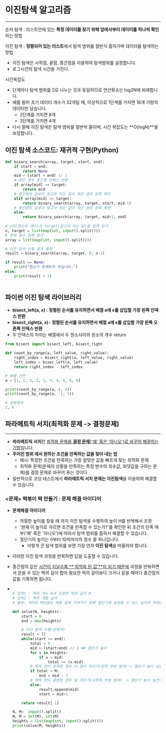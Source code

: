 # 이진탐색 알고리즘

---

순차 탐색 : 리스트안에 있는 **특정 데이터를 찾기 위해 앞에서부터 데이터를 하나씩 확인**하는 방법

이진 탐색 : **정렬되어 있는 리스트**에서 탐색 범위를 절반식 좁혀가며 데이터를 탐색하는 방법

- 이진 탐색은 시작점, 끝점, 중간점을 이용하여 탐색범위를 설정합니다.
- 로그시간의 탐색 시간을 가진다.

시간복잡도

- 단계마다 탐색 범위를 2로 나누는 것과 동일하므로 연산횟슈는 log2N에 비례합니다.
- 예를 들어 초기 데이터 개수가 32개일 때, 이상적으로 1단계를 거치면 16개 가량의 데이터만 남습니다.
  - 2단계를 거치면 8개
  - 3단계를 거치면 4개
- 다시 말해 이진 탐색은 탐색 범위를 절반씩 줄이며, 시간 복잡도는 **O(logN)**을 보장합니다.

## 이진 탐색 소스코드: 재귀적 구현(Python)

```python
def binary_search(array, target, start, end):
    if start > end:
        return None
    mid = (start + end) // 2
    # 찾은 경우 중간점 인덱스 반환
    if array[mid] == target:
        return mid
    # 중간점의 값보다 찾고자 하는 값이 작은 경우 왼쪽 확인
	elif array[mid] >= target:
    	return binary_search(array, target, start, mid-1)
    # 중간점의 값보다 찾고자 하는 값이 작은 경우 왼쪽 확인
    else:
        return binary_search(array, target, mid+1, end)
    
# n의(원소의 개수)과 target(찾고자 하는 값)을 입력 받기
n, target = list(map(int, input().split()))
# 전체 원소 입력 받기
array = list(map(int, input().split()))

# 이진 탐색 수행 결과 출력
result = binary_search(array, target, 0, n-1)

if result == None:
    print("원소가 존재하지 안습니다.")
else:
    print(result + 1) 
    
```

## 파이썬 이진 탐색 라이브러리

- **bisect_left(a, x) : 정렬된 순서를 유지하면서 배열 a에 x를 삽입할 가장 왼쪽 인덱스 반환**
- **bisect_right(a, x) : 정렬된 순서를 유지하면서 배열 a에 x를 삽입할 가장 왼쪽 오른쪽 인덱스 반환**
- 두 인덱스의 차이는 배열에서 두 원소사이의 원소의 개수 return

```python
from bisect import bisect_left, bisect_right

def count_by_range(a, left_value, right_value):
    right_index = bisect_right(a, left_value, right_value)
    left_index = bisec_left(a, left_value)
    return right_index - left_index

# 배열 선언
a = [1, 2, 3, 3, 3, 3, 4, 4, 8, 9]

print(count_by_range(a, 4, 4))
print(count_by_range(a, -1, 3))

# 실행결과
2, 6
```



## 파라메트릭 서치(최적화 문제 -> 결정문제)

---

- **파라메트릭 서치**란 <u>최적화 문제를 **결정 문제**('예' 혹은 '아니오')로 바꾸어 해결하는 기법</u>입니다.
- **주어진 범위 에서 원하는 조건을 만족하는 값을 찾아 내는 법**
  - 예시: 특정한 조건을 만족하는 가장 알맞은 값을 빠르게 찾는 최적화 문제
  - 최적화 문제(문제의 상황을 만족하는 특정 변수의 최솟값, 최댓값을 구하는 문제)를 결정 문제로 바꾸어 푸는 것이다
- 일반적으로 코딩 테스트에서 **파라메트릭 서치 문제는 이진탐색**을 이용하여 해결할 수 있습니다.

### <문제> 떡볶이 떡 만들기 : 문제 해결  아이디어

- **문제해결 아이디어**

  - 적절한 높이를 찾을 때 까지 이진 탐색을 수행하여 높이 H를 반복해서 조정
  - '현재 이 높이로 자르면 조건을 만족할 수 있는가?'를 확인한 뒤 조건의 만족 여부('예' 혹은 '아니오')에 따라서 탐색 범위를 좁혀서 해결할 수 있습니다.
  - 절단기의 높이는 0부터 10억까지의 정수 중 하나입니다.
    - 이렇게 큰 탐색 범위를 보면 가장 먼저 **이진 탐색**을 떠올려야 합니다.

- 이러한 이진 탐색 과정을 반복하면 답을 도출할 수 있습니다.

- 중간점의 값은 <u>시간이 지날수록 **'최적화 된 값'**이 되기 때문에</u> 과정을 반복하면서 얻을 수 있는 떡의 길이 합이 필요한 떡의 길이보다 크거나 같을 때마다 중간점의 값을 기록하면 됩니다.

- ```python
  
  # 입력1 : 떡의 개수 N과 요청한 떡의 길이 M
  # 입력2 : 떡의 개별 높이
  # 출력: 적어도 M만큼의 떡을 집에 가져가기 위해 절단기에 설정할 수 있는 높이의 최댓값을 출력
  
  def solve(N, heights):
      start = 0
      end = max(heights)
  
      # 이진 탐색 수행(반복적)
      result = []
      while(start <= end):
          total = 0
          mid = (start+end) // 2 ## 절단기 높이
          for x in heights:
              if x > mid:
                  total += (x-mid)
          # 떡의 양이 부족한 경우 더 많이 자르기(왼쪽 부분 탐색)-> 절단기 높이 낮춘다. # end를 변경
          if total < M:
              end = mid - 1
          # 떡의 양이 충분한 경우 덜 자르기(오른족 부분 탐색) -> 절단기 높이 높인다. # start변경
          else:
              result.append(mid)
              start = mid+1
  
      return result[-1]
  
  N, M=  input().split()
  N, M = int(M), int(M)
  heights = list(map(int, input().split()))
  print(solve(M, heights))
  ```

### 
